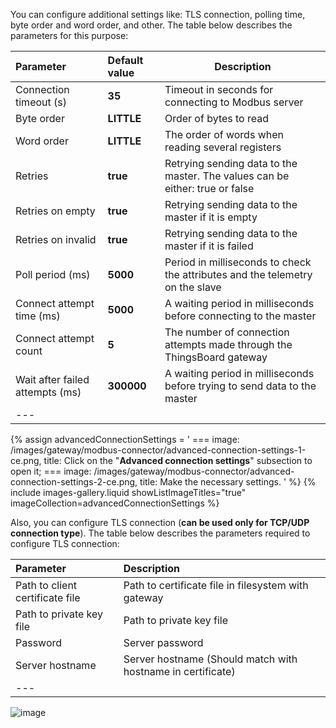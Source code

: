 You can configure additional settings like: TLS connection, polling time, byte order and word order, and other. 
The table below describes the parameters for this purpose:

| **Parameter**                   | **Default value** | **Description**                                                               |
|:--------------------------------|:------------------|-------------------------------------------------------------------------------|
| Connection timeout (s)          | **35**            | Timeout in seconds for connecting to Modbus server                            |
| Byte order                      | **LITTLE**        | Order of bytes to read                                                        |
| Word order                      | **LITTLE**        | The order of words when reading several registers                             |
| Retries                         | **true**          | Retrying sending data to the master. The values can be either: true or false  |
| Retries on empty                | **true**          | Retrying sending data to the master if it is empty                            |
| Retries on invalid              | **true**          | Retrying sending data to the master if it is failed                           |
| Poll period (ms)                | **5000**          | Period in milliseconds to check the attributes and the telemetry on the slave |
| Connect attempt time (ms)       | **5000**          | A waiting period in milliseconds before connecting to the master              |
| Connect attempt count           | **5**             | The number of connection attempts made through the ThingsBoard gateway        |
| Wait after failed attempts (ms) | **300000**        | A waiting period in milliseconds before trying to send data to the master     |
| ---                             |                   |                                                                               |

{% assign advancedConnectionSettings = '
    ===
        image: /images/gateway/modbus-connector/advanced-connection-settings-1-ce.png,
        title: Click on the "**Advanced connection settings**" subsection to open it;
    ===
        image: /images/gateway/modbus-connector/advanced-connection-settings-2-ce.png,
        title: Make the necessary settings.
'
%}
{% include images-gallery.liquid showListImageTitles="true" imageCollection=advancedConnectionSettings %}

Also, you can configure TLS connection (**can be used only for TCP/UDP connection type**). The table below describes the 
parameters required to configure TLS connection:

| **Parameter**                   | **Description**                                             |
|:--------------------------------|:------------------------------------------------------------|
| Path to client certificate file | Path to certificate file in filesystem with gateway         |
| Path to private key file        | Path to private key file                                    | 
| Password                        | Server password                                             |
| Server hostname                 | Server hostname (Should match with hostname in certificate) |
| ---                             |                                                             |

![image](/images/gateway/modbus-connector/tls-connection.png)
